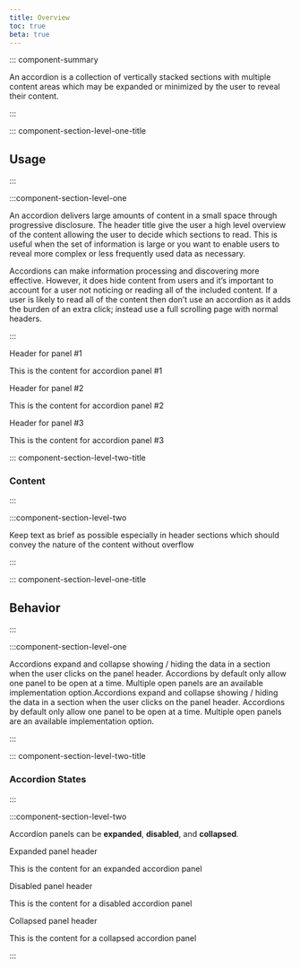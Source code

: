 ```yaml
---
title: Overview
toc: true
beta: true
---
```


<DocPreviewWarning/>

<doc-component-status name="accordion" />

::: component-summary

An accordion is a collection of vertically stacked sections with multiple content areas which may be expanded or minimized by the user to reveal their content.

:::

::: component-section-level-one-title

## Usage

:::

:::component-section-level-one

An accordion delivers large amounts of content in a small space through progressive disclosure. The header title give the user a high level overview of the content allowing the user to decide which sections to read. This is useful when the set of information is large or you want to enable users to reveal more complex or less frequently used data as necessary.

Accordions can make information processing and discovering more effective. However, it does hide content from users and it’s important to account for a user not noticing or reading all of the included content. If a user is likely to read all of the content then don’t use an accordion as it adds the burden of an extra click; instead use a full scrolling page with normal headers.

:::

<div cds-layout="vertical gap:sm align:horizontal-stretch m-y:md">
<cds-accordion>
  <cds-accordion-panel class="demo-accordion" expanded>
    <cds-accordion-header>Header for panel #1</cds-accordion-header>
    <cds-accordion-content>
        <p cds-text="body" cds-layout="m-y:lg">This is the content for accordion panel #1</p>
    </cds-accordion-content>
  </cds-accordion-panel>
  <cds-accordion-panel class="demo-accordion">
    <cds-accordion-header>Header for panel #2</cds-accordion-header>
    <cds-accordion-content>
        <p cds-text="body" cds-layout="m-y:lg">This is the content for accordion panel #2</p>
    </cds-accordion-content>
  </cds-accordion-panel>
  <cds-accordion-panel class="demo-accordion">
    <cds-accordion-header>Header for panel #3</cds-accordion-header>
    <cds-accordion-content>
        <p cds-text="body" cds-layout="m-y:lg">This is the content for accordion panel #3</p>
    </cds-accordion-content>
  </cds-accordion-panel>
</cds-accordion>
</div>
<script type="text/javascript">
    document.querySelectorAll('.demo-accordion').forEach((a) => {
        a.addEventListener('expandedChange', (e) => {
            togglePanel(e.target);
        });
    });
    function togglePanel(panel) {
        panel.expanded = !panel.expanded;
    }
</script>

::: component-section-level-two-title

### Content

:::

:::component-section-level-two

Keep text as brief as possible especially in header sections which should convey the nature of the content without overflow

:::

::: component-section-level-one-title

## Behavior

:::

:::component-section-level-one

Accordions expand and collapse showing / hiding the data in a section when the user clicks on the panel header. Accordions by default only allow one panel to be open at a time. Multiple open panels are an available implementation option.Accordions expand and collapse showing / hiding the data in a section when the user clicks on the panel header. Accordions by default only allow one panel to be open at a time. Multiple open panels are an available implementation option.

:::

::: component-section-level-two-title

### Accordion States

:::

:::component-section-level-two

Accordion panels can be **expanded**, **disabled**, and **collapsed**.

<div cds-layout="vertical gap:sm align:horizontal-stretch">
<cds-accordion>
  <cds-accordion-panel expanded>
    <cds-accordion-header>Expanded panel header</cds-accordion-header>
    <cds-accordion-content>
        <p cds-text="body" cds-layout="m-y:lg">This is the content for an expanded accordion panel</p>
    </cds-accordion-content>
  </cds-accordion-panel>
  <cds-accordion-panel disabled>
    <cds-accordion-header>Disabled panel header</cds-accordion-header>
    <cds-accordion-content>
        <p cds-text="body" cds-layout="m-y:lg">This is the content for a disabled accordion panel</p>
    </cds-accordion-content>
  </cds-accordion-panel>
  <cds-accordion-panel>
    <cds-accordion-header>Collapsed panel header</cds-accordion-header>
    <cds-accordion-content>
        <p cds-text="body" cds-layout="m-y:lg">This is the content for a collapsed accordion panel</p>
    </cds-accordion-content>
  </cds-accordion-panel>
</cds-accordion>
</div>

:::
